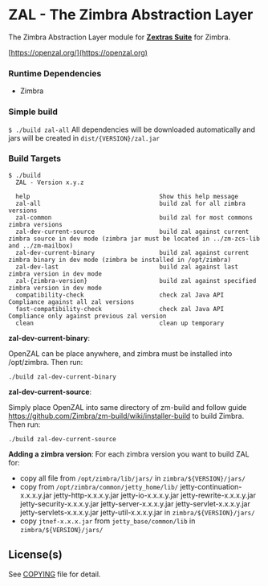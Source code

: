# ZAL - The Zimbra Abstraction Layer

The Zimbra Abstraction Layer module for **[Zextras
Suite](https://zextras.com/download-trial-suite)** for Zimbra.

[https://openzal.org/](https://openzal.org)

### Runtime Dependencies

- Zimbra

### Simple build

`$ ./build zal-all`
All dependencies will be downloaded automatically and jars will be created
in `dist/{VERSION}/zal.jar`

### Build Targets

```
$ ./build
  ZAL - Version x.y.z

  help                                    Show this help message
  zal-all                                 build zal for all zimbra versions
  zal-common                              build zal for most commons zimbra versions
  zal-dev-current-source                  build zal against current zimbra source in dev mode (zimbra jar must be located in ../zm-zcs-lib and ../zm-mailbox)
  zal-dev-current-binary                  build zal against current zimbra binary in dev mode (zimbra be installed in /opt/zimbra)
  zal-dev-last                            build zal against last zimbra version in dev mode
  zal-{zimbra-version}                    build zal against specified zimbra version in dev mode
  compatibility-check                     check zal Java API Compliance against all zal versions
  fast-compatibility-check                check zal Java API Compliance only against previous zal version
  clean                                   clean up temporary
```

**zal-dev-current-binary**:

OpenZAL can be place anywhere, and zimbra must be installed into /opt/zimbra.
Then run:

`./build zal-dev-current-binary`

**zal-dev-current-source**:

Simply place OpenZAL into same directory of zm-build and follow guide <https://github.com/Zimbra/zm-build/wiki/installer-build> to
build Zimbra. Then run:

`./build zal-dev-current-source`

**Adding a zimbra version**:
For each zimbra version you want to build ZAL for:

- copy all file from `/opt/zimbra/lib/jars/` in `zimbra/${VERSION}/jars/`
- copy from `/opt/zimbra/common/jetty_home/lib/`
  jetty-continuation-x.x.x.y.jar
  jetty-http-x.x.x.y.jar
  jetty-io-x.x.x.y.jar
  jetty-rewrite-x.x.x.y.jar
  jetty-security-x.x.x.y.jar
  jetty-server-x.x.x.y.jar
  jetty-servlet-x.x.x.y.jar
  jetty-servlets-x.x.x.y.jar
  jetty-util-x.x.x.y.jar
  in `zimbra/${VERSION}/jars/`
- copy `jtnef-x.x.x.jar` from `jetty_base/common/lib` in `zimbra/${VERSION}/jars/`

## License(s)

See [COPYING](COPYING) file for detail.